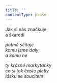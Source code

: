 ```yaml
---
title: ''
contentType: prose
---
```


<section>

Jak si nás značkuje  
a škaredí

_potmě sčítaje  
komu jsme daly  
a komu ne_

</section>

<section>

_ty krásné markytánky  
co si tak často pletly  
lásku se soucitem_

</section>
